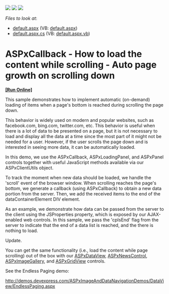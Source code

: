<!-- default badges list -->
![](https://img.shields.io/endpoint?url=https://codecentral.devexpress.com/api/v1/VersionRange/128554198/11.2.10%2B)
[![](https://img.shields.io/badge/Open_in_DevExpress_Support_Center-FF7200?style=flat-square&logo=DevExpress&logoColor=white)](https://supportcenter.devexpress.com/ticket/details/E3923)
[![](https://img.shields.io/badge/📖_How_to_use_DevExpress_Examples-e9f6fc?style=flat-square)](https://docs.devexpress.com/GeneralInformation/403183)
<!-- default badges end -->
<!-- default file list -->
*Files to look at*:

* [default.aspx](./CS/default.aspx) (VB: [default.aspx](./VB/default.aspx))
* [default.aspx.cs](./CS/default.aspx.cs) (VB: [default.aspx.vb](./VB/default.aspx.vb))
<!-- default file list end -->
# ASPxCallback - How to load the content while scrolling - Auto page growth on scrolling down
<!-- run online -->
**[[Run Online]](https://codecentral.devexpress.com/e3923)**
<!-- run online end -->


<p>This sample demonstrates how to implement automatic (on-demand) loading of items when a page's bottom is reached during scrolling the page down.</p><p>This behavior is widely used on modern and popular websites, such as facebook.com, bing.com, twitter.com, etc. This behavior is useful when there is a lot of data to be presented on a page, but it is not necessary to load and display all the data at a time since the most part of it might not be needed for a user. However, if the user scrolls the page down and is interested in seeing more data, it can be automatically loaded.</p><p>In this demo, we use the ASPxCallback, ASPxLoadingPanel, and ASPxPanel controls together with useful JavaScript methods available via our ASPxClientUtils object.</p><p>To track the moment when new data should be loaded, we handle the 'scroll' event of the browser window. When scrolling reaches the page's bottom, we generate a callback (using ASPxCallback) to obtain a new data portion from the server. Then, we add the received items to the end of the dataContainerElement DIV element.</p><p>As an example, we demonstrate how data can be passed from the server to the client using the JSProperties property, which is exposed by our AJAX-enabled web controls. In this sample, we pass the 'cpIsEnd' flag from the server to indicate that the end of a data list is reached, and the there is nothing to load.</p><p>Update.</p><p>You can get the same functionality (i.e., load the content while page scrolling) out of the box with our <a href="http://demos.devexpress.com/ASPxImageAndDataNavigationDemos/DataView/EndlessPaging.aspx"><u>ASPxDataView</u></a>, <a href="http://demos.devexpress.com/ASPxImageAndDataNavigationDemos/NewsControl/Features.aspx"><u>ASPxNewsControl</u></a>, <a href="http://demos.devexpress.com/ASPxImageAndDataNavigationDemos/ImageGallery/ResponsiveLayout.aspx"><u>ASPxImageGallery</u></a>, and <a href="http://demos.devexpress.com/ASPxGridViewDemos/PagingAndScrolling/EndlessPaging.aspx"><u>ASPxGridView</u></a> controls.</p><p>See the Endless Paging demo:</p><p><a href="http://demos.devexpress.com/ASPxImageAndDataNavigationDemos/DataView/EndlessPaging.aspx">http://demos.devexpress.com/ASPxImageAndDataNavigationDemos/DataView/EndlessPaging.aspx</a></p>

<br/>


